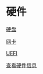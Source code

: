 # 硬件

[硬盘](硬盘/硬盘.md "硬盘")

[网卡](网卡/网卡.md "网卡")

[UEFI](UEFI/UEFI.md "UEFI")

[查看硬件信息](查看硬件信息/查看硬件信息.md "查看硬件信息")
